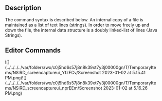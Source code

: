 ## Description

The command syntax is described below. An internal copy of a file is maintained as a list of text lines (strings). In
order to move freely up and down the file, the internal data structure is a doubly linked-list of lines (Java Strings).

## Editor Commands
![](../../../../var/folders/wx/c0j5hd6s57j8n8k39xt7y3j00000gn/T/TemporaryItems/NSIRD_screencaptureui_YfzFCv/Screenshot 2023-01-02 at 5.15.41 PM.png)![](../../../../var/folders/wx/c0j5hd6s57j8n8k39xt7y3j00000gn/T/TemporaryItems/NSIRD_screencaptureui_nprEEm/Screenshot 2023-01-02 at 5.16.26 PM.png)